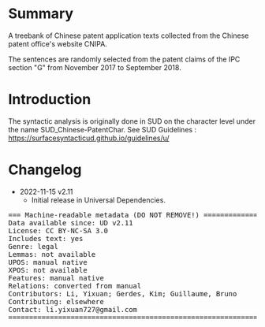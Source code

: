 # Summary
A treebank of Chinese patent application texts collected from the Chinese patent office's website CNIPA.

The sentences are randomly selected from the patent claims of the IPC section "G" from November 2017 to September 2018.

# Introduction
The syntactic analysis is originally done in SUD on the character level under the name SUD_Chinese-PatentChar. See SUD Guidelines : https://surfacesyntacticud.github.io/guidelines/u/

# Changelog

* 2022-11-15 v2.11
  * Initial release in Universal Dependencies.

<pre>
=== Machine-readable metadata (DO NOT REMOVE!) ================================
Data available since: UD v2.11
License: CC BY-NC-SA 3.0
Includes text: yes
Genre: legal
Lemmas: not available
UPOS: manual native
XPOS: not available
Features: manual native
Relations: converted from manual
Contributors: Li, Yixuan; Gerdes, Kim; Guillaume, Bruno
Contributing: elsewhere
Contact: li.yixuan727@gmail.com
===============================================================================
</pre>

